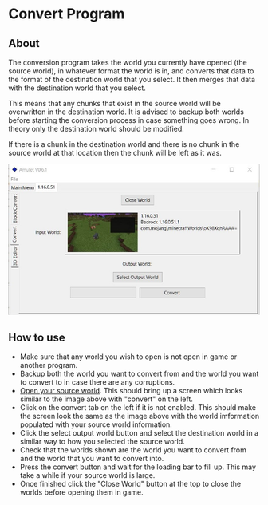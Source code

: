 # Convert Program

## About
The conversion program takes the world you currently have opened (the source world), in whatever format the world is in, and converts that data to the format of the destination world that you select. It then merges that data with the destination world that you select.

This means that any chunks that exist in the source world will be overwritten in the destination world. It is advised to backup both worlds before starting the conversion process in case something goes wrong. In theory only the destination world should be modified.

If there is a chunk in the destination world and there is no chunk in the source world at that location then the chunk will be left as it was.

![edit](../../../../resource/img/convert.jpg)

## How to use

- Make sure that any world you wish to open is not open in game or another program.
- Backup both the world you want to convert from and the world you want to convert to in case there are any corruptions.
- [Open your source world](../../../readme.md#open-world). This should bring up a screen which looks similar to the image above with "convert" on the left.
- Click on the convert tab on the left if it is not enabled. This should make the screen look the same as the image above with the world imformation populated with your source world information.
- Click the select output world button and select the destination world in a similar way to how you selected the source world.
- Check that the worlds shown are the world you want to convert from and the world that you want to convert into.
- Press the convert button and wait for the loading bar to fill up. This may take a while if your source world is large.
- Once finished click the "Close World" button at the top to close the worlds before opening them in game.

